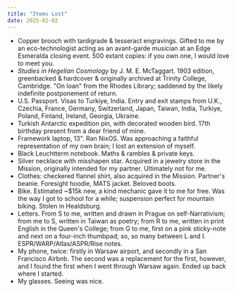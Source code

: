 ```yaml
---
title: "Items Lost"
date: 2025-02-02
---
```


- Copper brooch with tardigrade & tesseract engravings. Gifted to me by an eco-technologist acting as an avant-garde musician at an Edge Esmeralda closing event. 500 extant copies: if you own one, I would love to meet you. 
- *Studies in Hegelian Cosmology* by J. M. E. McTaggart. 1903 edition, greenbacked & hardcover & originally archived at Trinity College, Cambridge. "On loan" from the Rhodes Library; saddened by the likely indefinite postponement of return. 
- U.S. Passport. Visas to Turkiye, India. Entry and exit stamps from U.K., Czechia, France, Germany, Switzerland, Japan, Taiwan, India, Turkiye, Poland, Finland, Ireland, Georgia, Ukraine.
- Turkish Antarctic expedition pin, with decorated wooden bird. 17th birthday present from a dear friend of mine.
- Framework laptop, 13". Ran NixOS. Was approaching a faithful representation of my own brain; I lost an extension of myself. 
- Black Leuchtterm notebook. Maths & rambles & private keys. 
- Silver necklace with misshapen star. Acquired in a jewelry store in the Mission, originally intended for my partner. Ultimately not for me.
- Clothes: checkered flannel shirt, also acquired in the Mission. Partner's beanie. Foresight hoodie, MATS jacket. Beloved boots. 
- Bike. Estimated ~$15k new, a kind mechanic gave it to me for free. Was the way I got to school for a while; suspension perfect for mountain biking. Stolen in Healdsburg. 
- Letters. From S to me, written and drawn in Prague on self-Narrativism; from me to S, written in Taiwan as poetry; from R to me, written in print English in the Queen's College; from G to me, first on a pink sticky-note and next on a four-inch thumbpad; so, so many between L and I. ESPR/WARP/Atlas/ASPR/Rise notes. 
- My phone, twice: firstly in Warsaw airport, and secondly in a San Francisco Airbnb. The second was a replacement for the first, however, and I found the first when I went through Warsaw again. Ended up back where I started.
- My glasses. Seeing was nice. 